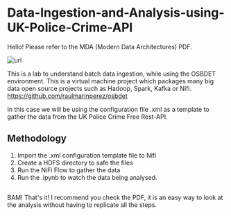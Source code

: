 # Data-Ingestion-and-Analysis-using-UK-Police-Crime-API
Hello! Please refer to the MDA (Modern Data Architectures) PDF.

![url](https://apicontext.com/wp-content/uploads/2023/02/Square-Policeuk.jpg)

This is a lab to understand batch data ingestion, while using the OSBDET environment. 
This is a virtual machine project which packages many big data open source projects such as Hadoop, Spark, Kafka or Nifi. 
https://github.com/raulmarinperez/osbdet

In this case we will be using the configuration file .xml as a template to gather the data from the UK Police Crime Free Rest-API.

## Methodology
1. Import the .xml configuration template file to Nifi
2. Create a HDFS directory to safe the files
3. Run the NiFi Flow to gather the data
4. Run the .ipynb to watch the data being analysed.

## 
BAM! That's it! I recommend you check the PDF, it is an easy way to look at the analysis without having to replicate all the steps.
##
